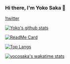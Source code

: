 ### Hi there, I'm Yoko Saka 👋

[!twitter](https://twitter.com/yocosaka)

[![Yoko's github stats](https://github-readme-stats.vercel.app/api?username=yocosaka&count_private=true&show_icons=true&theme=tokyonight)](https://github.com/anuraghazra/github-readme-stats)

[![ReadMe Card](https://github-readme-stats.vercel.app/api/pin/?username=yocosaka&repo=github-readme-stats)](https://github.com/anuraghazra/github-readme-stats)

[![Top Langs](https://github-readme-stats.vercel.app/api/top-langs/?username=yocosaka)](https://github.com/anuraghazra/github-readme-stats)

[![yocosaka's wakatime stats](https://github-readme-stats.vercel.app/api/wakatime?username=yocosaka)](https://github.com/anuraghazra/github-readme-stats)

<!--
**yocosaka/yocosaka** is a ✨ _special_ ✨ repository because its `README.md` (this file) appears on your GitHub profile.

Here are some ideas to get you started:

- 🔭 I’m currently working on ...
- 🌱 I’m currently learning ...
- 👯 I’m looking to collaborate on ...
- 🤔 I’m looking for help with ...
- 💬 Ask me about ...
- 📫 How to reach me: ...
- 😄 Pronouns: ...
- ⚡ Fun fact: ...
-->
